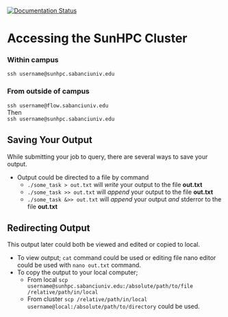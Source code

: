 [![Documentation Status](https://readthedocs.org/projects/su-hpc-tutorials/badge/?version=latest)](https://su-hpc-tutorials.readthedocs.io/en/latest/?badge=latest)
      
# Accessing the SunHPC Cluster

### Within campus
`ssh username@sunhpc.sabanciuniv.edu`

### From outside of campus
`ssh username@flow.sabanciuniv.edu`  
Then  
`ssh username@sunhpc.sabanciuniv.edu`  

## Saving Your Output
While submitting your job to query, there are several ways to save your output.  
  
- Output could be directed to a file by command   
    - `./some_task > out.txt` will *write* your output to the file **out.txt**  
    - `./some_task >> out.txt` will *append* your output to the file **out.txt**  
    - `./some_task &>> out.txt` will *append* your output *and* stderror to the file **out.txt**  


## Redirecting Output
This output later could both be viewed and edited or copied to local.  
  
- To view output; `cat` command could be used or editing file nano editor could be used with `nano out.txt` command.  
- To copy the output to your local computer; 
    - From local `scp username@sunhpc.sabanciuniv.edu:/absolute/path/to/file /relative/path/in/local`
    - From cluster `scp /relative/path/in/local username@local:/absolute/path/to/directory` could be used.    
